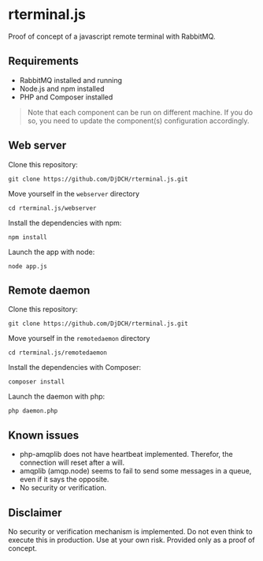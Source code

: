 rterminal.js
============

Proof of concept of a javascript remote terminal with RabbitMQ.

Requirements
------------

* RabbitMQ installed and running
* Node.js and npm installed
* PHP and Composer installed

> Note that each component can be run on different machine. If you do so, you need to update the component(s) configuration accordingly.

Web server
---------

Clone this repository:

    git clone https://github.com/DjDCH/rterminal.js.git

Move yourself in the `webserver` directory

    cd rterminal.js/webserver

Install the dependencies with npm:

    npm install

Launch the app with node:

    node app.js

Remote daemon
-------------

Clone this repository:

    git clone https://github.com/DjDCH/rterminal.js.git

Move yourself in the `remotedaemon` directory

    cd rterminal.js/remotedaemon

Install the dependencies with Composer:

    composer install

Launch the daemon with php:

    php daemon.php

Known issues
------------

* php-amqplib does not have heartbeat implemented. Therefor, the connection will reset after a will.
* amqplib (amqp.node) seems to fail to send some messages in a queue, even if it says the opposite.
* No security or verification.

Disclaimer
----------

No security or verification mechanism is implemented. Do not even think to execute this in production. Use at your own risk. Provided only as a proof of concept.
